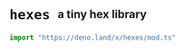 # `hexes` &nbsp;<sub><sup>a tiny hex library</sup></sub>

```ts
import "https://deno.land/x/hexes/mod.ts"
```
